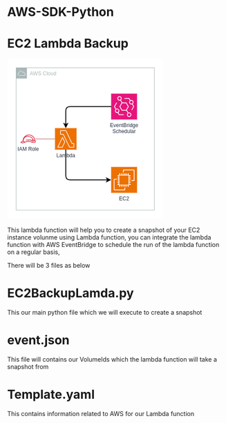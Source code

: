 # AWS-SDK-Python

# EC2 Lambda Backup
![alt text](https://github.com/Muhammedashraf10/AWS-SDK-Python/blob/main/lambda-ec2-snapshot/ec2-snapshot-lambda.drawio.png?raw=true)

This lambda function will help you to create a snapshot of your EC2 instance volunme using Lambda function, you can integrate the lambda function with AWS EventBridge to schedule the run of the lambda function on a regular basis,

There will be 3 files as below 

# EC2BackupLamda.py

This our main python file which we will execute to create a snapshot

# event.json

This file will contains our VolumeIds which the lambda function will take a snapshot from 

# Template.yaml 

This contains information related to AWS for our Lambda function
